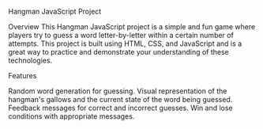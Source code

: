 Hangman JavaScript Project

Overview This Hangman JavaScript project is a simple and fun game where players try to guess a word letter-by-letter within a certain number of attempts. This project is built using HTML, CSS, and JavaScript and is a great way to practice and demonstrate your understanding of these technologies.

Features

Random word generation for guessing.
Visual representation of the hangman's gallows and the current state of the word being guessed.
Feedback messages for correct and incorrect guesses.
Win and lose conditions with appropriate messages.
